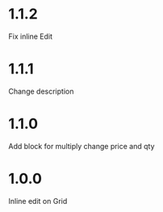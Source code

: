 1.1.2
=============
Fix inline Edit

1.1.1
=============
Change description

1.1.0
=============
Add block for multiply change price and qty

1.0.0
=============
Inline edit on Grid